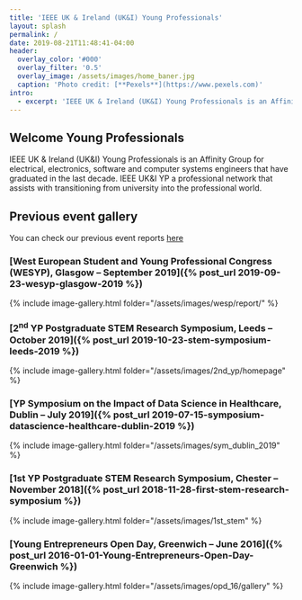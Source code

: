 ```yaml
---
title: 'IEEE UK & Ireland (UK&I) Young Professionals'
layout: splash
permalink: /
date: 2019-08-21T11:48:41-04:00
header:
  overlay_color: '#000'
  overlay_filter: '0.5'
  overlay_image: /assets/images/home_baner.jpg
  caption: 'Photo credit: [**Pexels**](https://www.pexels.com)'
intro:
  - excerpt: 'IEEE UK & Ireland (UK&I) Young Professionals is an Affinity Group for electrical, electronics, software and computer systems engineers that have graduated in the last decade. IEEE UK&I YP a professional network that assists with transitioning from university into the professional world.'
---
```


## Welcome Young Professionals

IEEE UK & Ireland (UK&I) Young Professionals is an Affinity Group for electrical, electronics, software and computer systems engineers that have graduated in the last decade. IEEE UK&I YP a professional network that assists with transitioning from university into the professional world.

## Previous event gallery

You can check our previous event reports [here](/categories/previous-events/)

### [West European Student and Young Professional Congress (WESYP), Glasgow – September 2019]({% post_url 2019-09-23-wesyp-glasgow-2019 %})

{% include image-gallery.html folder="/assets/images/wesp/report/" %}

### [2<sup>nd</sup> YP Postgraduate STEM Research Symposium, Leeds – October 2019]({% post_url 2019-10-23-stem-symposium-leeds-2019 %})

{% include image-gallery.html folder="/assets/images/2nd_yp/homepage" %}

### [YP Symposium on the Impact of Data Science in Healthcare, Dublin – July 2019]({% post_url 2019-07-15-symposium-datascience-healthcare-dublin-2019 %})

{% include image-gallery.html folder="/assets/images/sym_dublin_2019" %}

### [1st YP Postgraduate STEM Research Symposium, Chester – November 2018]({% post_url 2018-11-28-first-stem-research-symposium %})

{% include image-gallery.html folder="/assets/images/1st_stem" %}

### [Young Entrepreneurs Open Day, Greenwich – June 2016]({% post_url 2016-01-01-Young-Entrepreneurs-Open-Day-Greenwich %})

{% include image-gallery.html folder="/assets/images/opd_16/gallery" %}

